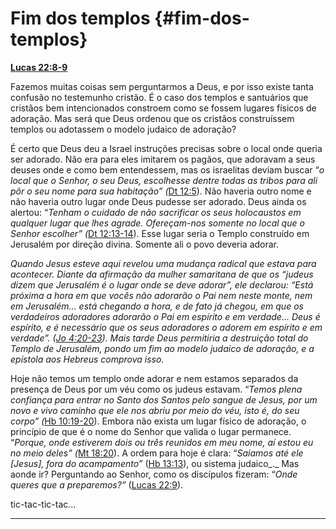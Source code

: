 # Fim dos templos {#fim-dos-templos}

[**Lucas 22:8-9**](http://bibliaonline.com.br/acf/lc/22/8-9)

Fazemos muitas coisas sem perguntarmos a Deus, e por isso existe tanta confusão no testemunho cristão. É o caso dos templos e santuários que cristãos bem intencionados constroem como se fossem lugares físicos de adoração. Mas será que Deus ordenou que os cristãos construíssem templos ou adotassem o modelo judaico de adoração?

É certo que Deus deu a Israel instruções precisas sobre o local onde queria ser adorado. Não era para eles imitarem os pagãos, que adoravam a seus deuses onde e como bem entendessem, mas os israelitas deviam buscar “_o local que o Senhor, o seu Deus, escolhesse dentre todas as tribos para ali pôr o seu nome para sua habitação” (_[Dt 12:5](http://bibliaonline.com.br/acf/dt/12/5)). Não haveria outro nome e não haveria outro lugar onde Deus pudesse ser adorado. Deus ainda os alertou: “_Tenham o cuidado de não sacrificar os seus holocaustos em qualquer lugar que lhes agrade. Ofereçam-nos somente no local que o Senhor escolher” (_[Dt 12:13-14](http://bibliaonline.com.br/acf/dt/12/13-14)). Esse lugar seria o Templo construído em Jerusalém por direção divina. Somente ali o povo deveria adorar.

_Quando Jesus esteve aqui revelou uma mudança radical que estava para acontecer. Diante da afirmação da mulher samaritana de que os “judeus dizem que Jerusalém é o lugar onde se deve adorar”, ele declarou: “Está próxima a hora em que vocês não adorarão o Pai nem neste monte, nem em Jerusalém... está chegando a hora, e de fato já chegou, em que os verdadeiros adoradores adorarão o Pai em espírito e em verdade... Deus é espírito, e é necessário que os seus adoradores o adorem em espírito e em verdade”. (_[_Jo 4:20-23_](http://bibliaonline.com.br/acf/jo/4/20-23)_). Mais tarde Deus permitiria a destruição total do Templo de Jerusalém, pondo um fim ao modelo judaico de adoração, e a epístola aos Hebreus comprova isso._

Hoje não temos um templo onde adorar e nem estamos separados da presença de Deus por um véu como os judeus estavam. “_Temos plena confiança para entrar no Santo dos Santos pelo sangue de Jesus, por um novo e vivo caminho que ele nos abriu por meio do véu, isto é, do seu corpo” (_[Hb 10:19-20](http://bibliaonline.com.br/acf/hb/10/19-20)). Embora não exista um lugar físico de adoração, o princípio de que é o nome do Senhor que valida o lugar permanece. “_Porque, onde estiverem dois ou três reunidos em meu nome, aí estou eu no meio deles” (_[Mt 18:20](http://bibliaonline.com.br/acf/mt/18/20)). A ordem para hoje é clara: “_Saiamos até ele [Jesus], fora do acampamento”_ ([Hb 13:13](http://bibliaonline.com.br/acf/hb/13/13)), ou sistema judaico_._ Mas aonde ir? Perguntando ao Senhor, como os discípulos fizeram: “_Onde queres que a preparemos?”_ ([Lucas 22:9](http://bibliaonline.com.br/acf/lc/22/9)).

tic-tac-tic-tac...

*****
